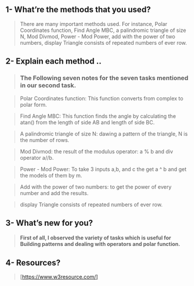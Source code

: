 ## 1- What’re the methods that you used?

>There are many important methods used. For instance, Polar Coordinates function, Find Angle MBC, a palindromic triangle of size N, Mod Divmod, Power - Mod Power,  add with the power of two numbers, display Triangle consists of repeated numbers of ever row.


## 2- Explain each method ..

> ### The Following seven notes for the seven tasks mentioned in our second task.

> Polar Coordinates function: This function converts from complex to polar form.

> Find Angle MBC: This function finds the angle by calculating the atan() from the length of side AB and length of side BC.

> A palindromic triangle of size N: dawing a pattern of the triangle, N is the number of rows.

> Mod Divmod: the result of the modulus operator: a % b and div operator a//b.

> Power - Mod Power: To take 3 inputs a,b, and c the get a ^ b and get the models of them by m.

> Add with the power of two numbers: to get the power of every number and add the results.

> display Triangle consists of repeated numbers of ever row.

## 3- What’s new for you?

> #### First of all, I observed the variety of tasks which is useful for Building patterns and dealing with operators and polar function.


## 4- Resources? 

> [https://www.w3resource.com/] 
